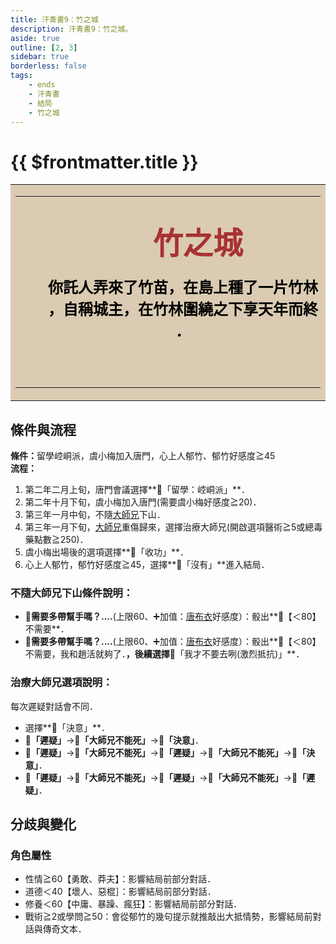 ```yaml
---
title: 汗青書9：竹之城
description: 汗青書9：竹之城。
aside: true
outline: [2, 3]
sidebar: true
borderless: false
tags:
    - ends
    - 汗青書
    - 結局
    - 竹之城
---
```


# {{ $frontmatter.title }}

<table style="text-align:center;">
    <tr>
        <td WIDTH=565 BGCOLOR="#dacbb2">
            <hr><br>
            <font size="7" color="#a83232"><strong>&emsp;&emsp;竹之城</strong></font>
            <br>
            <br>
            <font size="5" color="000000">
            <strong>
            &emsp;&emsp;你託人弄來了竹苗，在島上種了一片竹林<br>
            &emsp;&emsp;，自稱城主，在竹林圍繞之下享天年而終<br>
            &emsp;&emsp;．<br>
            &emsp;&emsp;<br>
            <br>
            </strong>
            </font>
            <hr>
        </td>
    </tr>
</table>

## 條件與流程

<b>條件：</b>留學崆峒派，<Girl3Icon :size="`small`">虞小梅</Girl3Icon>加入唐門，心上人<Girl6Icon :size="`small`">郁竹</Girl6Icon>、<Girl6Icon :size="`small`">郁竹</Girl6Icon>好感度≧45<br>
<b>流程：</b><br>
1. 第二年二月上旬，唐門會議選擇**📖「留學：崆峒派」**．
2. 第二年十月下旬，<Girl3Icon :size="`small`">虞小梅</Girl3Icon>加入唐門(需要<Girl3Icon :size="`small`">虞小梅</Girl3Icon>好感度≧20)．
4. 第三年一月中旬，不隨[大師兄](/people/characters/brother1)下山．
5. 第三年一月下旬，[大師兄](/people/characters/brother1)重傷歸來，選擇治療大師兄(開啟選項醫術≧5或總毒藥點數≧250)．
6. <Girl3Icon :size="`small`">虞小梅</Girl3Icon>出場後的選項選擇**📖「收功」**．
7. 心上人<Girl6Icon :size="`small`">郁竹</Girl6Icon>，<Girl6Icon :size="`small`">郁竹</Girl6Icon>好感度≧45，選擇**📖「沒有」**進入結局．

### 不隨大師兄下山條件說明：
+ 🎲**需要多帶幫手嗎？....**(上限60、➕加值：[唐布衣](/people/characters/brother1)好感度）：骰出**🧾【＜80】不需要**．
+ 🎲**需要多帶幫手嗎？....**(上限60、➕加值：[唐布衣](/people/characters/brother1)好感度）：骰出**🧾【＜80】不需要，我和趙活就夠了．**，後續選擇**📖「我才不要去咧(激烈抵抗)」**．

### 治療大師兄選項說明：
每次遲疑對話會不同．
+ 選擇**📖「決意」**．
+ **📖「遲疑」**→**📖「大師兄不能死」**→**📖「決意」**．
+ **📖「遲疑」**→**📖「大師兄不能死」**→**📖「遲疑」**→**📖「大師兄不能死」**→**📖「決意」**．
+ **📖「遲疑」**→**📖「大師兄不能死」**→**📖「遲疑」**→**📖「大師兄不能死」**→**📖「遲疑」**．

## 分歧與變化

### 角色屬性
+ 性情≧60【勇敢、莽夫】：影響結局前部分對話．
+ 道德＜40【壞人、惡棍］：影響結局前部分對話．
+ 修養＜60【中庸、暴躁、瘋狂】：影響結局前部分對話．
+ 戰術≧2或學問≧50：會從<Girl6Icon :size="`small`">郁竹</Girl6Icon>的幾句提示就推敲出大抵情勢，影響結局前對話與傳奇文本．
